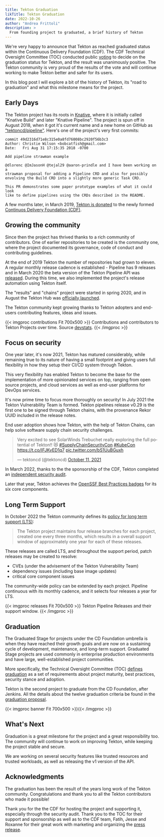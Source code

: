 ```yaml
---
title: Tekton Graduation
likTitle: Tekton Graduation
date: 2022-10-26
author: "Andrea Frittoli"
description: >
  From founding project to graduated, a brief history of Tekton
---
```


We're very happy to announce that Tekton as reached graduated status within the
Continuous Delivery Foundation (CDF). The CDF Technical Oversight Committee
(TOC) conducted public [voting][voting-email] to decide on the graduation status
for Tekton, and the result was unanimously positive. The Tekton community is
very proud of the results of the vote and will continue working to make Tekton
better and safer for its users.

In this blog post I will explore a bit of the history of Tekton, its "road to
graduation" and what this milestone means for the project.

## Early Days

The Tekton project has its roots in [Knative][knative], where it is initially
called "Knative Build" and later "Knative Pipeline". The project is spun off in
August 2018, when it got it's current name and a new home on GitHub as
["tektoncd/pipeline"][pipeline-repo]. Here's one of the project's very first
commits:

```git
commit 49d2316d71e8c315e0a8fd76008bc2920f56b3c3
Author: Christie Wilson <bobcatfish@gmail.com>
Date:   Fri Aug 31 17:15:35 2018 -0700

Add pipeline strawman example

@dlorenc @ImJasonH @tejal29 @aaron-prindle and I have been working on a
strawman proposal for adding a Pipeline CRD and also for possibly
envolving the Build CRD into a slightly more generic Task CRD.

This PR demonstrates some paper prototype examples of what it could look
like to define pipelines using the CRDs described in the README.
```

A few months later, in March 2019, [Tekton is donated][cdf-creation-blog] to the
newly formed [Continuos Delivery Foundation (CDF)][cdf]. 

## Growing the community

Since then the project has thrived thanks to a rich community of contributors.
One of earlier repositories to be created is the community one, where the
project documented its governance, code of conduct and contributing guidelines.

At the end of 2019 Tekton the number of repositories had grown to eleven. A
regular monthly release cadence is established - Pipeline has 9 releases and in
March 2020 the beta version of the Tekton Pipeline API was
[released][pipeline-beta-release]. During this time, we also implemented the
project's release automation using Tekton itself.

The "results" and "chains" project were started in spring 2020, and in August
the Tekton Hub was [officially launched][tekton-hub-launch].

The Tekton community kept growing thanks to Tekton adopters and end-users
contributing features, ideas and issues.

{{< imgproc contributions Fit 700x500 >}} Contributions and contributors to
Tekton Projects over time. Source <a
href="https://tekton.devstats.cd.foundation/d/74/contributions-chart?orgId=1&from=1540938487786&to=1666996087786&var-period=m&var-metric=contributions&var-repogroup_name=All&var-country_name=All&var-company_name=All&var-company=all&viewPanel=5&theme=light&kiosk=">devstats</a>.
{{< /imgproc >}}

## Focus on security

One year later, it's now 2021, Tekton has matured considerably, while remaining
true to its nature of having a small footprint and giving users full flexibility
in how they setup their CI/CD system through Tekton.

This very flexibility has enabled Tekton to become the base for the
implementation of more opinionated services on top, ranging from open source
projects, and cloud services as well as end-user platforms for DevOps services.

It's now prime time to focus more thoroughly on security! In July 2021 the
Tekton Vulnerability Team is formed. Tekton pipelines release v0.29 is the first
one to be signed through Tekton chains, with the provenance Rekor UUID included
in the release notes.

End user adoption shows how Tekton, with the help of Tekton Chains, can help
solve software supply chain security challenges.

<blockquote class="twitter-tweet"><p lang="en" dir="ltr">Very excited to see SolarWinds Trebuchet really exploring the full potential of Tekton!! 😻 <a href="https://twitter.com/hashtag/SupplyChainSecurityCon?src=hash&amp;ref_src=twsrc%5Etfw">#SupplyChainSecurityCon</a> <a href="https://twitter.com/hashtag/KubeCon?src=hash&amp;ref_src=twsrc%5Etfw">#KubeCon</a> <a href="https://t.co/IFJKvED1q7">https://t.co/IFJKvED1q7</a> <a href="https://t.co/bS1UuBGuxh">pic.twitter.com/bS1UuBGuxh</a></p>&mdash; tektoncd (@tektoncd) <a href="https://twitter.com/tektoncd/status/1447608787737538560?ref_src=twsrc%5Etfw">October 11, 2021</a></blockquote> <script async src="https://platform.twitter.com/widgets.js" charset="utf-8"></script>

In March 2022, thanks to the the sponsorship of the CDF, Tekton completed an
[independent security audit][security-audit].

Later that year, Tekton achieves the [OpenSSF Best Practices
badges][openssf-badge] for its six core components.

## Long Term Support 

In October 2022 the Tekton community defines its [policy for long term support
(LTS)][lts-policy]:

> The Tekton project maintains four release branches for each project, created
one every three months, which results in a overall support window of
approximately one year for each of these releases.

These releases are called LTS, and throughout the support period, patch releases
may be created to resolve:

- CVEs (under the advisement of the Tekton Vulnerability Team)
- dependency issues (including base image updates)
- critical core component issues

The community-wide policy can be extended by each project. Pipeline continuous
with its monthly cadence, and it selects four releases a year for LTS.

{{< imgproc releases Fit 700x500 >}} Tekton Pipeline Releases and their support
window. {{< /imgproc >}}

## Graduation

The Graduated Stage for projects under the CD Foundation umbrella is when they
have reached their growth goals and are now on a sustaining cycle of
development, maintenance, and long-term support. Graduated Stage projects are
used commonly in enterprise production environments and have large,
well-established project communities.

More specifically, the Technical Oversight Committee (TOC) [defines
graduation][graduation-charter] as a set of requirements about project maturity,
best practices, security stance and adoption. 

Tekton is the second project to graduate from the CD Foundation, after Jenkins.
All the details about the twelve graduation criteria be found in the [graduation
proposal][graduation-proposal].

{{< imgproc banner Fit 700x500 >}}{{< /imgproc >}}

## What's Next

Graduation is a great milestone for the project and a great responsibility too.
The community will continue to work on improving Tekton, while keeping the
project stable and secure.

We are working on several security features like trusted resources and trusted
workloads, as well as releasing the v1 version of the API.

## Acknowledgments

The graduation has been the result of the years long work of the Tekton
community. Congratulations and thank you to all the Tekton contributors who made
it possible!

Thank you for the the CDF for hosting the project and supporting it, especially
through the security audit. Thank you to the TOC for their support and
sponsorship as well as to the CDF team, Fatih, Jesse and Roxanne for their great
work with marketing and organizing the [press release][press-release].

[knative]: https://knative.dev
[cdf-creation-blog]:
    https://cd.foundation/blog/2019/03/12/introducing-the-continuous-delivery-foundation-the-new-home-for-tekton-jenkins-jenkins-x-and-spinnaker/
[cdf]: https://cd.foundation
[tekton-hub-launch]:
    https://cd.foundation/blog/2020/08/10/introducing-tekton-hub/
[pipeline-repo]: https://github.com/tektoncd/pipeline
[pipeline-beta-release]:
    https://github.com/tektoncd/pipeline/releases/tag/v0.11.0
[security-audit]:
    https://cd.foundation/blog/2022/08/26/tekton-security-review-completed/
[graduation-charter]:
    https://github.com/cdfoundation/toc/blob/b4844654fe5d355496481bed1bff3166889584ed/PROJECT_LIFECYCLE.md#graduated-stage
[graduation-proposal]:
    https://github.com/cdfoundation/toc/blob/main/proposals/tekton/graduation.md
[lts-policy]:
    https://github.com/tektoncd/community/blob/main/releases.md#support-policy
[openssf-badge]: https://bestpractices.coreinfrastructure.org/en
[press-release]:
    https://cd.foundation/announcement/2022/10/25/cd-foundation-welcomes-new-software-supply-chain-security-project-pyrsia-announces-tekton-graduation-and-cdevents-release/
[voting-email]: https://lists.cd.foundation/g/cdf-toc/topic/94265202#861